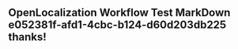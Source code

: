 <properties
ms.topic="hero-topic"
ms.test1="hero-topic"
ms.test2="test"/>


## OpenLocalization Workflow Test MarkDown e052381f-afd1-4cbc-b124-d60d203db225 thanks!



<!--HONumber=Aug16_HO4-->


